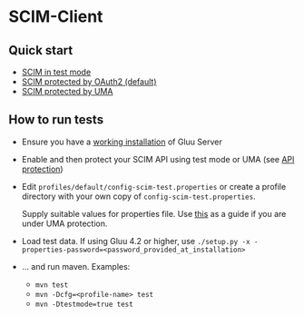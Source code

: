 SCIM-Client
===========

## Quick start

* [SCIM in test mode](https://www.gluu.org/docs/gluu-server/user-management/scim2/#testing-with-the-scim-client)
* [SCIM protected by OAuth2 (default)](https://www.gluu.org/docs/gluu-server/user-management/scim2/#java-client)
* [SCIM protected by UMA](https://www.gluu.org/docs/gluu-server/user-management/scim2/#testing-with-the-scim-client-uma)

## How to run tests

* Ensure you have a [working installation](https://gluu.org/docs/gluu-server/installation-guide/) of Gluu Server

* Enable and then protect your SCIM API using test mode or UMA (see [API protection](https://www.gluu.org/docs/gluu-server/user-management/scim2/#api-protection))

* Edit `profiles/default/config-scim-test.properties` or create a profile directory with your own copy of `config-scim-test.properties`.

  Supply suitable values for properties file. Use [this](https://www.gluu.org/docs/gluu-server/user-management/scim2/#testing-with-the-scim-client-uma)
   as a guide if you are under UMA protection.

* Load test data. If using Gluu 4.2 or higher, use `./setup.py -x -properties-password=<password_provided_at_installation>`

* ... and run maven. Examples:

   - `mvn test`
   - `mvn -Dcfg=<profile-name> test`
   - `mvn -Dtestmode=true test`
